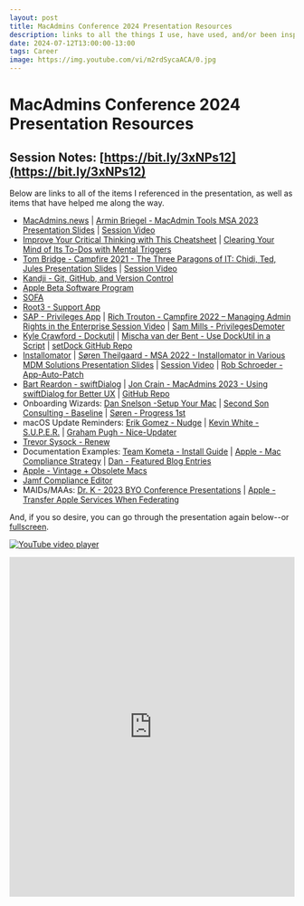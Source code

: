 ```yaml
---
layout: post
title: MacAdmins Conference 2024 Presentation Resources
description: links to all the things I use, have used, and/or been inspired by in my career
date: 2024-07-12T13:00:00-13:00
tags: Career
image: https://img.youtube.com/vi/m2rdSycaACA/0.jpg
---
```

# MacAdmins Conference 2024 Presentation Resources

## Session Notes: [https://bit.ly/3xNPs12](https://bit.ly/3xNPs12)

Below are links to all of the items I referenced in the presentation, as well as items that have helped me along the way.

- [MacAdmins.news](https://macadmins.news) | [Armin Briegel - MacAdmin Tools MSA 2023 Presentation Slides](https://docs.macsysadmin.se/2023/pdf/day4session3.pdf) | [Session Video](https://docs.macsysadmin.se/2023/video_h265/Day4Session3.mp4)
- [Improve Your Critical Thinking with This Cheatsheet](https://web.archive.org/web/20230912154712/https:/lifehacker.com/improve-your-critical-thinking-with-this-cheatsheet-1843678157) | [Clearing Your Mind of Its To-Dos with Mental Triggers](https://www.linkedin.com/learning/time-management-fundamentals-14548057/clearing-your-mind-of-its-to-dos-with-mental-triggers)
- [Tom Bridge - Campfire 2021 - The Three Paragons of IT: Chidi, Ted, Jules Presentation Slides](https://tombridge.com/2021/07/08/the-three-paragons-of-it-chidi-ted-jules/) | [Session Video](https://www.youtube.com/embed/MAPRodESB-0)
- [Kandji - Git, GitHub, and Version Control](https://blog.kandji.io/git-github-and-version-control)
- [Apple Beta Software Program](https://beta.apple.com/it)
- [SOFA](http://sofa.macadmins.io/)
- [Root3 - Support App](https://github.com/root3nl/SupportApp)
- [SAP - Privileges App](https://github.com/SAP/macOS-enterprise-privileges) | [Rich Trouton - Campfire 2022 – Managing Admin Rights in the Enterprise Session Video](https://www.youtube.com/embed/f77k5Upvwws) | [Sam Mills - PrivilegesDemoter](https://github.com/sgmills/PrivilegesDemoter)
- [Kyle Crawford - Dockutil](https://github.com/kcrawford/dockutil) | [Mischa van der Bent - Use DockUtil in a Script](https://appleshare.it/posts/use-dockutil-in-a-script/) | [setDock GitHub Repo](https://github.com/mvdbent/setDock)
- [Installomator](https://github.com/installomator/installomator) | [Søren Theilgaard - MSA 2022 - Installomator in Various MDM Solutions Presentation Slides](https://docs.macsysadmin.se/2022/pdf/MSA22_SorenTheilgaard.pdf) | [Session Video](https://docs.macsysadmin.se/2022/video/day3session2.mp4) | [Rob Schroeder - App-Auto-Patch](https://github.com/robjschroeder/App-Auto-Patch)
- [Bart Reardon - swiftDialog](http://github.com/swiftDialog/swiftDialog/) | [Jon Crain - MacAdmins 2023 - Using swiftDialog for Better UX](https://www.youtube.com/embed/QtWNBn76LQM) | [GitHub Repo](https://github.com/joncrain/swiftdialog-psu)
- Onboarding Wizards: [Dan Snelson -Setup Your Mac](https://snelson.us/sym) | [Second Son Consulting - Baseline](https://github.com/SecondSonConsulting/Baseline) | [Søren - Progress 1st](https://github.com/Installomator/Installomator/blob/main/MDM/Progress%201st%20swiftDialog.sh)
- macOS Update Reminders: [Erik Gomez - Nudge](https://github.com/macadmins/nudge) | [Kevin White - S.U.P.E.R.](https://github.com/Macjutsu/super) | [Graham Pugh - Nice-Updater](https://github.com/grahampugh/nice-updater)
- [Trevor Sysock - Renew](https://github.com/SecondSonConsulting/renew)
- Documentation Examples: [Team Kometa - Install Guide](https://kometa.wiki/en/latest/kometa/install/local/) | [Apple - Mac Compliance Strategy](https://it-training.apple.com/tutorials/apt-deployment#developing-your-mac-compliance-strategy) | [Dan - Featured Blog Entries](https://snelson.us/featured/)
- [Apple - Vintage + Obsolete Macs](https://support.apple.com/en-us/102772)
- [Jamf Compliance Editor](https://trusted.jamf.com/docs/establishing-compliance-baselines)
- MAIDs/MAAs: [Dr. K - 2023 BYO Conference Presentations](https://www.modtitan.com/2023/10/resources-from-this-falls-byo.html) | [Apple - Transfer Apple Services When Federating](https://support.apple.com/guide/apple-business-manager/transfer-apple-services-when-federating-axm6603d9206/web)

And, if you so desire, you can go through the presentation again below--or [fullscreen](https://bigdoodr.github.io/ActiveUpdateCycleWebPage).

[![YouTube video player](https://img.youtube.com/vi/m2rdSycaACA/0.jpg)](https://www.youtube.com/embed/m2rdSycaACA?si=FxRziqh-eQW6JPn6)

<iframe src="https://bigdoodr.github.io/ActiveUpdateCycleWebPage" width="100%" height="600px" style="border:none;"></iframe>